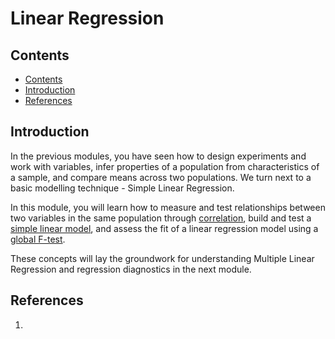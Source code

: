 # Linear Regression

## Contents

- [Contents](#contents)
- [Introduction](#introduction)
- [References](#references)

## Introduction

In the previous modules, you have seen how to design experiments and work with variables, infer properties of a population from characteristics of a sample, and compare means across two populations. We turn next to a basic modelling technique - Simple Linear Regression.

In this module, you will learn how to measure and test relationships between two variables in the same population through <ins>correlation</ins>, build and test a <ins>simple linear model</ins>, and assess the fit of a linear regression model using a <ins>global F-test</ins>.

These concepts will lay the groundwork for understanding Multiple Linear Regression and regression diagnostics in the next module.

## References

1. 

